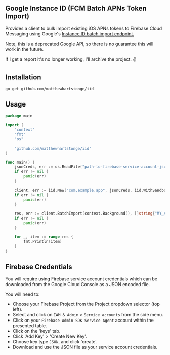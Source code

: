 ## Google Instance ID (FCM Batch APNs Token Import)

Provides a client to bulk import existing iOS APNs tokens to Firebase Cloud
Messaging using Google's [Instance ID batch import endpoint.](https://developers.google.com/instance-id/reference/server#create_registration_tokens_for_apns_tokens) 

Note, this is a deprecated Google API, so there is no guarantee this will work in the future.

If I get a report it's no longer working, I'll archive the project. ✌️

## Installation

```shell
go get github.com/matthewhartstonge/iid
```

## Usage

```go
package main

import (
	"context"
	"fmt"
	"os"

	"github.com/matthewhartstonge/iid"
)

func main() {
	jsonCreds, err := os.ReadFile("path-to-firebase-service-account-json.credentials")
	if err != nil {
		panic(err)
	}

	client, err := iid.New("com.example.app", jsonCreds, iid.WithSandbox())
	if err != nil {
		panic(err)
	}

	res, err := client.BatchImport(context.Background(), []string{"MY_APNS_TOKEN"})
	if err != nil {
		panic(err)
	}

	for _, item := range res {
		fmt.Println(item)
	}
}
```

## Firebase Credentials

You will require using Firebase service account credentials which can be 
downloaded from the Google Cloud Console as a JSON encoded file.

You will need to:

- Choose your Firebase Project from the Project dropdown selector (top left).
- Select and click on `IAM & Admin` > `Service accounts` from the side menu.
- Click on your `Firebase Admin SDK Service Agent` account within the presented table.
- Click on the 'keys' tab.
- Click 'Add Key' > 'Create New Key'.
- Choose key type `JSON`, and click 'create'.
- Download and use the JSON file as your service account credentials.
